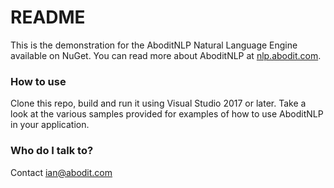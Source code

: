 # README #

This is the demonstration for the AboditNLP Natural Language Engine available on NuGet.
You can read more about AboditNLP at [nlp.abodit.com](https://nlp.abodit.com).

### How to use ###

Clone this repo, build and run it using Visual Studio 2017 or later. Take a look at the various samples
provided for examples of how to use AboditNLP in your application.

### Who do I talk to? ###

Contact ian@abodit.com
